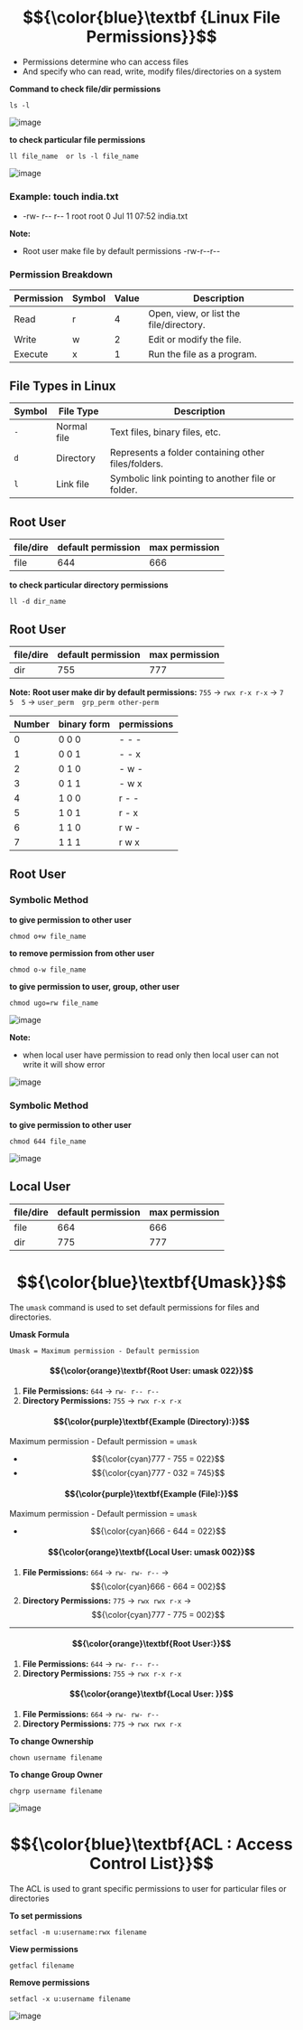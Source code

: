 # $${\color{blue}\textbf {Linux File Permissions}}$$

- Permissions determine who can access files  
- And specify who can read, write, modify files/directories on a system

**Command to check file/dir permissions**
````
ls -l
````

![image](https://github.com/DhirajDeshmukh8239/Linux/blob/1bc5be9ae6d3ebbed69c2b8d1b0efc58f08644a8/Screenshot%202025-07-12%20092241.png)


**to check particular file permissions**
````
ll file_name  or ls -l file_name
````

![image](https://github.com/DhirajDeshmukh8239/Linux/blob/c1dee1369554e077d6bd954dde31e7c8ef5ff8fa/Screenshot%202025-07-12%20092348.png)



### **Example: touch india.txt**
 -   -rw-  r--  r--     1    root   root    0    Jul 11     07:52     india.txt

**Note:** 
- Root user make file by default permissions    -rw-r--r--

### **Permission Breakdown**
| **Permission** | **Symbol** | **Value** | **Description**         |
|-----------------|------------|-----------|-------------------------|
| Read            | r          | 4         | Open, view, or list the file/directory. |
| Write           | w          | 2         | Edit or modify the file. |
| Execute         | x          | 1         | Run the file as a program. |



  
## **File Types in Linux**

| **Symbol** | **File Type**          | **Description**                                     |
|------------|------------------------|-----------------------------------------------------|
| `-`        | Normal file            | Text files, binary files, etc.                     |
| `d`        | Directory              | Represents a folder containing other files/folders. |
| `l`        | Link file              | Symbolic link pointing to another file or folder.  |


## **Root User**

| **file/dire** | **default permission** | **max permission**                                  |
|---------------|------------------------|-----------------------------------------------------|
| file          | 644                    | 666                                                 |


**to check particular directory permissions**
````
ll -d dir_name
````
## **Root User**

| **file/dire** | **default permission** | **max permission**                                  |
|---------------|------------------------|-----------------------------------------------------|
| dir           | 755                    | 777                                                 |

**Note:** 
**Root user make dir by default permissions:** `755` → `rwx r-x r-x`  → `7  5  5`  → `user_perm  grp_perm other-perm`    



| **Number**    | **binary form**        | **permissions**                                     |
|---------------|------------------------|-----------------------------------------------------|
|        0      |      0 0 0             |         - - -                                       |
|        1      |      0 0 1             |         - - x                                       |
|        2      |      0 1 0             |         - w -                                       |
|        3      |      0 1 1             |         - w x                                       |
|        4      |      1 0 0             |         r - -                                       |
|        5      |      1 0 1             |         r - x                                       |
|        6      |      1 1 0             |         r w -                                       |
|        7      |      1 1 1             |         r w x                                       |


## **Root User**
### **Symbolic Method**
**to give permission to other user**
````
chmod o+w file_name
````
**to remove permission from other user**
````
chmod o-w file_name
````
**to give permission to user, group, other user**
````
chmod ugo=rw file_name
````

![image](https://github.com/DhirajDeshmukh8239/Linux/blob/187aa3f7c076fcfc4a0108a786259cb6433f8d53/Screenshot%202025-07-12%20200001.png)


**Note:** 
- when local user have permission to read only then local user can not write it will show error


![image](https://github.com/DhirajDeshmukh8239/Linux/blob/661be2c7d770abc56fc74b0a571a23b183725803/Screenshot%202025-07-12%20195817.png)


### **Symbolic Method**
**to give permission to other user**
````
chmod 644 file_name
````

![image](https://github.com/DhirajDeshmukh8239/Linux/blob/1bf153d2c706f1c6b4c5e4ea5251b39ae8424cf3/Screenshot%202025-07-12%20201142.png)


## **Local User**

| **file/dire** | **default permission** | **max permission**                                  |
|---------------|------------------------|-----------------------------------------------------|
| file          | 664                    | 666                                                 |
| dir           | 775                    | 777                                                 |



# $${\color{blue}\textbf{Umask}}$$

The `umask` command is used to set default permissions for files and directories.

**Umask Formula**

````
Umask = Maximum permission - Default permission
````

#### $${\color{orange}\textbf{Root User: umask 022}}$$
1. **File Permissions:** `644` → `rw- r-- r--`
2. **Directory Permissions:** `755` → `rwx r-x r-x`

#### $${\color{purple}\textbf{Example (Directory):}}$$
Maximum permission - Default permission = `umask`

- $${\color{cyan}777 - 755 = 022}$$  
- $${\color{cyan}777 - 032 = 745}$$

#### $${\color{purple}\textbf{Example (File):}}$$
Maximum permission - Default permission = `umask`

- $${\color{cyan}666 - 644 = 022}$$

#### $${\color{orange}\textbf{Local User: umask 002}}$$
1. **File Permissions:** `664` → `rw- rw- r--` → $${\color{cyan}666 - 664 = 002}$$
2. **Directory Permissions:** `775` → `rwx rwx r-x` → $${\color{cyan}777 - 775 = 002}$$

---
#### $${\color{orange}\textbf{Root User:}}$$
1. **File Permissions:** `644` → `rw- r-- r--`
2. **Directory Permissions:** `755` → `rwx r-x r-x`


#### $${\color{orange}\textbf{Local User: }}$$
1. **File Permissions:** `664` → `rw- rw- r--` 
2. **Directory Permissions:** `775` → `rwx rwx r-x` 


**To change Ownership**
````
chown username filename
````
**To change Group Owner**
````
chgrp username filename
````

![image](https://github.com/DhirajDeshmukh8239/Linux/blob/d557371633723806577dad92abe1162a0675d09c/Screenshot%202025-07-15%20084121.png)



# $${\color{blue}\textbf{ACL : Access Control List}}$$
The ACL is used to grant specific permissions to user for particular files or directories

**To set permissions**
````
setfacl -m u:username:rwx filename
````
**View permissions**
````
getfacl filename
````
**Remove permissions**
````
setfacl -x u:username filename
````

![image](https://github.com/DhirajDeshmukh8239/Linux/blob/217a4ac39c861eef678ab0b2708edaf67fd88cad/Screenshot%202025-07-15%20085008.png)
